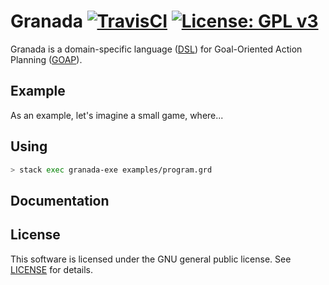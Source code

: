 # Granada [![TravisCI](https://travis-ci.org/adolfosilva/granada.svg)](https://travis-ci.org/adolfosilva/granada) [![License: GPL v3](https://img.shields.io/badge/License-GPL%20v3-blue.svg)](http://www.gnu.org/licenses/gpl-3.0)

Granada is a domain-specific language ([DSL]) for Goal-Oriented Action Planning ([GOAP]).

## Example

As an example, let's imagine a small game, where...

## Using

```sh
> stack exec granada-exe examples/program.grd
```

## Documentation

## License

This software is licensed under the GNU general public license. See [LICENSE](LICENSE) for details.

[DSL]: https://en.wikipedia.org/wiki/Domain-specific_language
[GOAP]: http://alumni.media.mit.edu/~jorkin/goap.html
